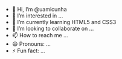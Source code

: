 - 👋 Hi, I’m @uamicunha
- 👀 I’m interested in ...
- 🌱 I’m currently learning HTML5 and CSS3
- 💞️ I’m looking to collaborate on ...
- 📫 How to reach me ...
- 😄 Pronouns: ...
- ⚡ Fun fact: ...

<!---
uamicunha/uamicunha is a ✨ special ✨ repository because its `README.md` (this file) appears on your GitHub profile.
You can click the Preview link to take a look at your changes.
--->
